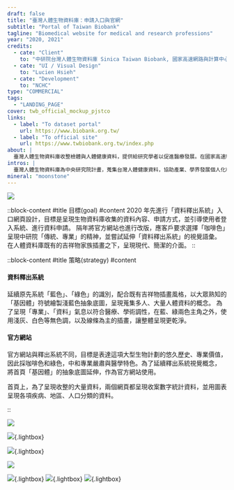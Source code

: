 ```yaml
---
draft: false
title: "臺灣人體生物資料庫：申請入口與官網"
subtitle: "Portal of Taiwan Biobank"
tagline: "Biomedical website for medical and research professions"
year: "2020, 2021"
credits:
  - cate: "Client"
    to: "中研院台灣人體生物資料庫 Sinica Taiwan Biobank, 國家高速網路與計算中心 NCHC"
  - cate: "UI / Visual Design"
    to: "Lucien Hsieh"
  - cate: "Development"
    to: "NCHC"
type: "COMMERCIAL"
tags:
  - "LANDING_PAGE"
cover: twb_official_mockup_pjstco
links:
  - label: "To dataset portal"
    url: https://www.biobank.org.tw/
  - label: "To official site"
    url: https://www.twbiobank.org.tw/index.php
about: |
  臺灣人體生物資料庫收整檢體與人體健康資料，提供給研究學者以促進醫療發展。在國家高速網路與計算中心任職時，我與中研院臺灣人體生物資料庫合作，完成官方網站、資料釋出系統網頁入口。
intros: |
  臺灣人體生物資料庫為中央研究院計畫，蒐集台灣人體健康資料，協助產業、學界發展個人化精準醫療。本專案設計官方網站與資料釋出系統入口，呈現資料庫理念與釋出統計資料。
mineral: "moonstone"
---
```


![](twb_official_mockup_pjstco)

::block-content
#title
目標(goal)
#content
2020 年先進行「資料釋出系統」入口網頁設計，目標是呈現生物資料庫收集的資料內容、申請方式，並引導使用者登入系統、進行資料申請。
隔年將官方網站也進行改版，應客戶要求選擇「咖啡色」呈現中研院「傳統、專業」的精神，並嘗試延伸「資料釋出系統」的視覺語彙。
在人體資料庫既有的吉祥物家族插畫之下，呈現現代、簡潔的介面。
::

::block-content
#title
策略(strategy)
#content
<h4 class="subtitle">資料釋出系統</h4>
<p>
延續原先系統「藍色」、「綠色」的識別，配合既有吉祥物插畫風格，以大眾熟知的「基因體」符號繪製淺藍色抽象底圖，呈現蒐集多人、大量人體資料的概念。
為了呈現「專業」、「資料」氣息以符合醫療、學術調性，在藍、綠兩色主角之外，使用淺灰、白色等無色調，以及線條為主的插畫，讓整體呈現更乾淨。
</p>
<h4 class="subtitle">官方網站</h4>
<p>
官方網站與釋出系統不同，目標是表達這項大型生物計劃的悠久歷史、專業價值，因此採咖啡色和綠色，中和專業嚴肅與醫學特色。為了延續釋出系統視覺概念，
將首頁「基因體」的抽象底圖延伸，作為官方網站使用。
</p>
<p>
首頁上，為了呈現收整的大量資料，兩個網頁都呈現收案數字統計資料，並用圖表呈現各項疾病、地區、人口分類的資料。
</p>
::

![](release_index_mockup_cdeu4m)
<!-- 釋出系統用色、icon、各個申請階段的插畫、UI pattern -->
![](release_visual_setting_eql8pq){.lightbox}
<!-- 釋出系統的圖表截圖、用色 -->
![](release_ui_pattern_ljy6rk){.lightbox}

<!-- 官網 -->
![](twb_official_mockup_wpdf0f)
<!-- 官網用色、UI 元件（table） -->
![](official_visual_setting_pqi7na){.lightbox}
![](official_ui_pattern_qya1g0){.lightbox}
![](twb_screenshot_oel0sn){.lightbox}